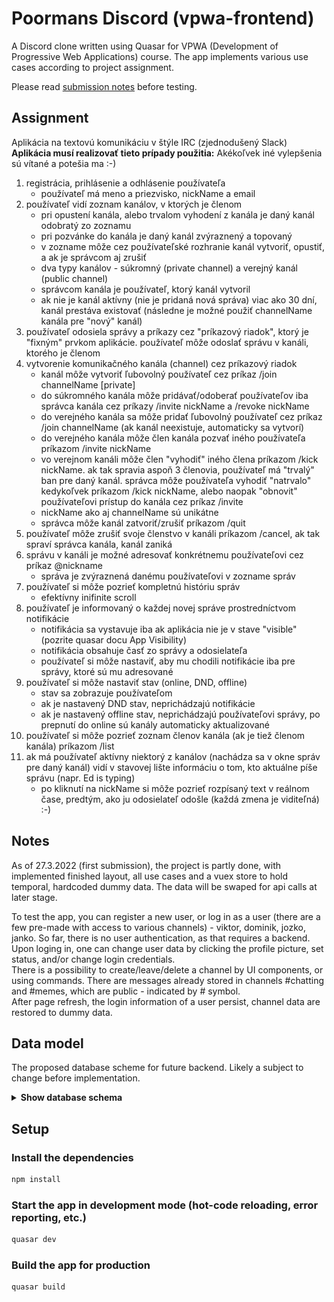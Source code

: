 # Poormans Discord (vpwa-frontend)

A Discord clone written using Quasar for VPWA (Development of Progressive Web Applications) course. The app implements various use cases according to project assignment.

Please read [submission notes](#Notes) before testing.

## Assignment
Aplikácia na textovú komunikáciu v štýle IRC (zjednodušený Slack)\
**Aplikácia musí realizovať tieto prípady použitia:**
Akékoľvek iné vylepšenia sú vítané a potešia ma :-)

1. registrácia, prihlásenie a odhlásenie používateľa
   * používateľ má meno a priezvisko, nickName a email
2. používateľ vidí zoznam kanálov, v ktorých je členom 
   * pri opustení kanála, alebo trvalom vyhodení z kanála je daný kanál odobratý zo zoznamu
   * pri pozvánke do kanála je daný kanál zvýraznený a topovaný
   * v zozname môže cez používateľské rozhranie kanál vytvoriť, opustiť, a ak je správcom aj zrušiť
   * dva typy kanálov - súkromný (private channel) a verejný kanál (public channel)
   * správcom kanála je používateľ, ktorý kanál vytvoril
   * ak nie je kanál aktívny (nie je pridaná nová správa) viac ako 30 dní, kanál prestáva existovať (následne je možné použiť channelName kanála pre "nový" kanál)
3. používateľ odosiela správy a príkazy cez "príkazový riadok", ktorý je "fixným" prvkom aplikácie. používateľ môže odoslať správu v kanáli, ktorého je členom
4. vytvorenie komunikačného kanála (channel) cez príkazový riadok
    * kanál môže vytvoriť ľubovolný používateľ cez príkaz /join channelName [private] 
    * do súkromného kanála môže pridávať/odoberať používateľov iba správca kanála cez príkazy /invite nickName a /revoke nickName
    * do verejného kanála sa môže pridať ľubovolný používateľ cez príkaz /join channelName (ak kanál neexistuje, automaticky sa vytvorí)
    * do verejného kanála môže člen kanála pozvať iného používateľa príkazom /invite nickName
    * vo verejnom kanáli môže člen "vyhodiť" iného člena príkazom /kick nickName. ak tak spravia aspoň 3 členovia, používateľ má "trvalý" ban pre daný kanál. správca môže používateľa vyhodiť "natrvalo" kedykoľvek príkazom /kick nickName, alebo naopak "obnovit" používateľovi prístup do kanála cez príkaz /invite
    * nickName ako aj channelName sú unikátne
    * správca môže kanál zatvoriť/zrušiť príkazom /quit 
5. používateľ môže zrušiť svoje členstvo v kanáli príkazom /cancel, ak tak spraví správca kanála, kanál zaniká
6. správu v kanáli je možné adresovať konkrétnemu používateľovi cez príkaz @nickname
    * správa je zvýraznená danému používateľovi v zozname správ
7. používateľ si môže pozrieť kompletnú históriu správ
    * efektívny inifinite scroll
8. používateľ je informovaný o každej novej správe prostredníctvom notifikácie
    * notifikácia sa vystavuje iba ak aplikácia nie je v stave "visible" (pozrite quasar docu App Visibility)
    * notifikácia obsahuje časť zo správy a odosielateľa
    * používateľ si môže nastaviť, aby mu chodili notifikácie iba pre správy, ktoré sú mu adresované
9. používateľ si môže nastaviť stav (online, DND, offline)
    * stav sa zobrazuje používateľom
    * ak je nastavený DND stav, neprichádzajú notifikácie
    * ak je nastavený offline stav, neprichádzajú používateľovi správy, po prepnutí do online sú kanály automaticky aktualizované 
10. používateľ si môže pozrieť zoznam členov kanála (ak je tiež členom kanála) príkazom /list
11. ak má používateľ aktívny niektorý z kanálov (nachádza sa v okne správ pre daný kanál) vidí v stavovej lište informáciu o tom, kto aktuálne píše správu (napr. Ed is typing)
    * po kliknutí na nickName si môže pozrieť rozpísaný text v reálnom čase, predtým, ako ju odosielateľ odošle (každá zmena je viditeľná) :-)

## Notes

As of 27.3.2022 (first submission), the project is partly done, with implemented finished layout, all use cases and a vuex store to hold temporal, hardcoded dummy data. The data will be swaped for api calls at later stage. 

To test the app, you can register a new user, or log in as a user (there are a few pre-made with access to various channels) - viktor, dominik, jozko, janko. So far, there is no user authentication, as that requires a backend. Upon loging in, one can change user data by clicking the profile picture, set status, and/or change login credentials. \
There is a possibility to create/leave/delete a channel by UI components, or using commands. There are messages already stored in channels #chatting and #memes, which are public - indicated by # symbol.\
After page refresh, the login information of a user persist, channel data are restored to dummy data.


## Data model

The proposed database scheme for future backend. Likely a subject to change before implementation.

<details>
<summary><b>Show database schema</b></summary>

![db_schema](db_schema.svg)

</details>


## Setup

### Install the dependencies
```bash
npm install
```

### Start the app in development mode (hot-code reloading, error reporting, etc.)
```bash
quasar dev
```

### Build the app for production
```bash
quasar build
```
